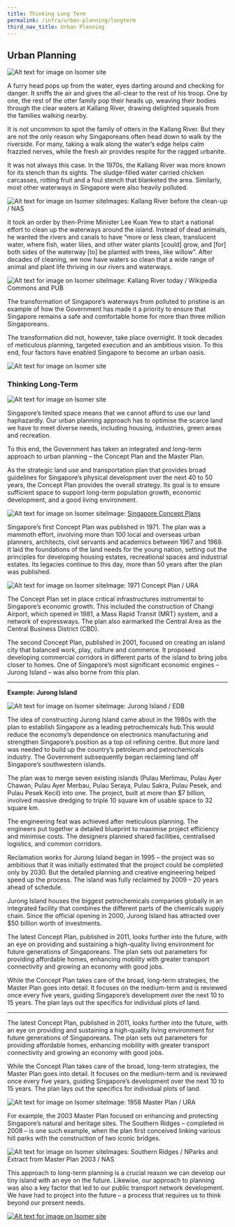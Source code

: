 ```yaml
---
title: Thinking Long Term
permalink: /infra/urban-planning/longterm
third_nav_title: Urban Planning
---
```

## Urban Planning

![Alt text for image on Isomer site](/images/infrastructure/urban-planning/up-1.png)

A furry head pops up from the water, eyes darting around and checking for danger. It sniffs the air and gives the all-clear to the rest of his troop. One by one, the rest of the otter family pop their heads up, weaving their bodies through the clear waters at Kallang River, drawing delighted squeals from the families walking nearby.

It is not uncommon to spot the family of otters in the Kallang River. But they are not the only reason why Singaporeans often head down to walk by the riverside. For many, taking a walk along the water’s edge helps calm frazzled nerves, while the fresh air provides respite for the ragged urbanite.

It was not always this case. In the 1970s, the Kallang River was more known for its stench than its sights. The sludge-filled water carried chicken carcasses, rotting fruit and a foul stench that blanketed the area. Similarly, most other waterways in Singapore were also heavily polluted.

![Alt text for image on Isomer site](/images/infrastructure/urban-planning/up-2.png)Images: Kallang River before the clean-up / NAS

It took an order by then-Prime Minister Lee Kuan Yew to start a national effort to clean up the waterways around the island. Instead of dead animals, he wanted the rivers and canals to have “more or less clean, translucent water, where fish, water lilies, and other water plants [could] grow, and [for] both sides of the waterway [to] be planted with trees, like willow”. After decades of cleaning, we now have waters so clean that a wide range of animal and plant life thriving in our rivers and waterways.

![Alt text for image on Isomer site](/images/infrastructure/urban-planning/up-3.png)Image: Kallang River today / Wikipedia Commons and PUB

The transformation of Singapore’s waterways from polluted to pristine is an example of how the Government has made it a priority to ensure that Singapore remains a safe and comfortable home for more than three million Singaporeans.

The transformation did not, however, take place overnight. It took decades of meticulous planning, targeted execution and an ambitious vision. To this end, four factors have enabled Singapore to become an urban oasis.

![Alt text for image on Isomer site](/images/infrastructure/urban-planning/up-4.png)

### Thinking Long-Term

![Alt text for image on Isomer site](/images/infrastructure/urban-planning/up-5.png)

Singapore’s limited space means that we cannot afford to use our land haphazardly. Our urban planning approach has to optimise the scarce land we have to meet diverse needs, including housing, industries, green areas and recreation.

To this end, the Government has taken an integrated and long-term approach to urban planning – the Concept Plan and the Master Plan.

As the strategic land use and transportation plan that provides broad guidelines for Singapore’s physical development over the next 40 to 50 years, the Concept Plan provides the overall strategy. Its goal is to ensure sufficient space to support long-term population growth, economic development, and a good living environment.

![Alt text for image on Isomer site](/images/infrastructure/urban-planning/up-6.png)Image: [Singapore Concept Plans](http://www.scp.com/page.aspx?s=en&cid=19&id=450)

Singapore’s first Concept Plan was published in 1971. The plan was a mammoth effort, involving more than 100 local and overseas urban planners, architects, civil servants and academics between 1967 and 1969. It laid the foundations of the land needs for the young nation, setting out the principles for developing housing estates, recreational spaces and industrial estates. Its legacies continue to this day, more than 50 years after the plan was published.

![Alt text for image on Isomer site](/images/infrastructure/urban-planning/up-7.png)Image: 1971 Concept Plan / URA

The Concept Plan set in place critical infrastructures instrumental to Singapore’s economic growth. This included the construction of Changi Airport, which opened in 1981, a Mass Rapid Transit (MRT) system, and a network of expressways. The plan also earmarked the Central Area as the Central Business District (CBD).

The second Concept Plan, published in 2001, focused on creating an island city that balanced work, play, culture and commerce. It proposed developing commercial corridors in different parts of the island to bring jobs closer to homes. One of Singapore’s most significant economic engines – Jurong Island – was also borne from this plan.
<hr>

**Example: Jurong Island**

![Alt text for image on Isomer site](/images/infrastructure/urban-planning/up-8.png)Image: Jurong Island / EDB

The idea of constructing Jurong Island came about in the 1980s with the plan to establish Singapore as a leading petrochemicals hub.This would reduce the economy’s dependence on electronics manufacturing and strengthen Singapore’s position as a top oil refining centre. But more land was needed to build up the country’s petroleum and petrochemicals industry. The Government subsequently began reclaiming land off Singapore’s southwestern islands.

The plan was to merge seven existing islands (Pulau Merlimau, Pulau Ayer Chawan, Pulau Ayer Merbau, Pulau Seraya, Pulau Sakra, Pulau Pesek, and Pulau Pesek Kecil) into one. The project, built at more than $7 billion, involved massive dredging to triple 10 square km of usable space to 32 square km.

The engineering feat was achieved after meticulous planning. The engineers put together a detailed blueprint to maximise project efficiency and minimise costs. The designers planned shared facilities, centralised logistics, and common corridors.

Reclamation works for Jurong Island began in 1995 – the project was so ambitious that it was initially estimated that the project could be completed only by 2030. But the detailed planning and creative engineering helped speed up the process. The island was fully reclaimed by 2009 – 20 years ahead of schedule.

Jurong Island houses the biggest petrochemicals companies globally in an integrated facility that combines the different parts of the chemicals supply chain. Since the official opening in 2000, Jurong Island has attracted over $50 billion worth of investments.

The latest Concept Plan, published in 2011, looks further into the future, with an eye on providing and sustaining a high-quality living environment for future generations of Singaporeans. The plan sets out parameters for providing affordable homes, enhancing mobility with greater transport connectivity and growing an economy with good jobs.

While the Concept Plan takes care of the broad, long-term strategies, the Master Plan goes into detail. It focuses on the medium-term and is reviewed once every five years, guiding Singapore’s development over the next 10 to 15 years. The plan lays out the specifics for individual plots of land.

<hr>

<p>The latest Concept Plan, published in 2011, looks further into the future, with an eye on providing and sustaining a high-quality living environment for future generations of Singaporeans. The plan sets out parameters for providing affordable homes, enhancing mobility with greater transport connectivity and growing an economy with good jobs. </p>

<p>While the Concept Plan takes care of the broad, long-term strategies, the Master Plan goes into detail. It focuses on the medium-term and is reviewed once every five years, guiding Singapore’s development over the next 10 to 15 years. The plan lays out the specifics for individual plots of land.</p>

![Alt text for image on Isomer site](/images/infrastructure/urban-planning/up-9.png)Image: 1958 Master Plan / URA

<p>For example, the 2003 Master Plan focused on enhancing and protecting Singapore’s natural and heritage sites. The Southern Ridges – completed in 2008 – is one such example, when the plan first conceived linking various hill parks with the construction of two iconic bridges.</p>

![Alt text for image on Isomer site](/images/infrastructure/urban-planning/up-10.png)Images: Southern Ridges / NParks and Extract from Master Plan 2003 / NAS

<p>This approach to long-term planning is a crucial reason we can develop our tiny island with an eye on the future. Likewise, our approach to planning was also a key factor that led to our public transport network development. We have had to project into the future – a process that requires us to think beyond our present needs.</p>

[![Alt text for image on Isomer site](/images/infrastructure/urban-planning/up-pubtrans.gif)](/infra/case-studies/network)